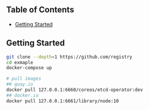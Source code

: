 ## Table of Contents

- [Getting Started](#getting-started)

## Getting Started
```sh
git clone --depth=1 https://github.com/registry
cd exmaple
docker-compose up

# pull images
## quay.io 
docker pull 127.0.0.1:6660/coreos/etcd-operator:dev
## docker.io
docker pull 127.0.0.1:6661/library/node:10
```

